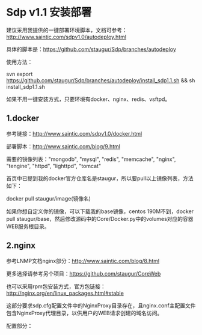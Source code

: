 # Sdp v1.1 安装部署

建议采用我提供的一键部署环境脚本，文档可参考：http://www.saintic.com/sdpv1.0/autodeploy.html

具体的脚本是：https://github.com/staugur/Sdp/branches/autodeploy

使用方法：

svn export https://github.com/staugur/Sdp/branches/autodeploy/install_sdp1.1.sh && sh install_sdp1.1.sh

如果不用一键安装方式，只要环境有docker、nginx、redis、vsftpd。


## 1.docker

参考链接：http://www.saintic.com/sdpv1.0/docker.html

部署脚本：http://www.saintic.com/blog/9.html

需要的镜像列表："mongodb", "mysql", "redis", "memcache", "nginx", "tengine", "httpd", "lighttpd", "tomcat"

首页中已提到我的docker官方仓库名是staugur，所以要pull以上镜像列表，方法如下：

docker pull staugur/image(镜像名)

如果你想自定义你的镜像，可以下载我的base镜像，centos 190M不到，docker pull staugur/base，然后修改源码中的Core/Docker.py中的volumes对应的容器WEB服务根目录。



## 2.nginx

参考LNMP文档nginx部分：http://www.saintic.com/blog/8.html

更多选择请参考另个项目：https://github.com/staugur/CoreWeb

也可以采用rpm包安装方式，官方包链接：http://nginx.org/en/linux_packages.html#stable

这部分要求sdp.cfg配置文件中的NginxProxy目录存在，且nginx.conf主配置文件包含NginxProxy代理目录，以供用户的WEB请求创建的域名访问。



配置部分：


